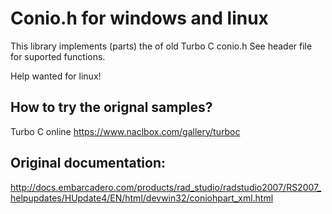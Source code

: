 # Conio.h for windows and linux

This library implements (parts) the of old Turbo C conio.h
See header file for suported functions.

Help wanted for linux!

## How to try the orignal samples? 

Turbo C online
https://www.naclbox.com/gallery/turboc


## Original documentation:

http://docs.embarcadero.com/products/rad_studio/radstudio2007/RS2007_helpupdates/HUpdate4/EN/html/devwin32/coniohpart_xml.html


